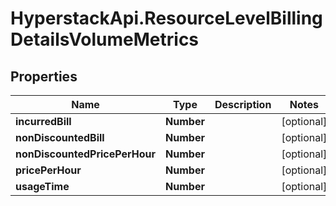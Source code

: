 # HyperstackApi.ResourceLevelBillingDetailsVolumeMetrics

## Properties

Name | Type | Description | Notes
------------ | ------------- | ------------- | -------------
**incurredBill** | **Number** |  | [optional] 
**nonDiscountedBill** | **Number** |  | [optional] 
**nonDiscountedPricePerHour** | **Number** |  | [optional] 
**pricePerHour** | **Number** |  | [optional] 
**usageTime** | **Number** |  | [optional] 


